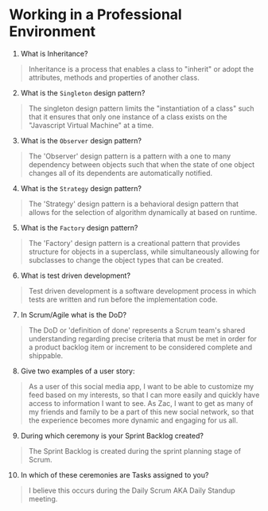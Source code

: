 # Working in a Professional Environment
01. What is Inheritance?

> Inheritance is a process that enables a class to "inherit" or adopt the attributes, methods and properties of another class.

02. What is the `Singleton` design pattern?

> The singleton design pattern limits the "instantiation of a class" such that it ensures that only one instance of a class exists on the "Javascript Virtual Machine" at a time.

03. What is the `Observer` design pattern?

> The 'Observer' design pattern is a pattern with a one to many dependency between objects such that when the state of one object changes all of its dependents are automatically notified.

04. What is the `Strategy` design pattern?

> The 'Strategy' design pattern is a behavioral design pattern that allows for the selection of algorithm dynamically at based on runtime.

05. What is the `Factory` design pattern?

> The 'Factory' design pattern is a creational pattern that provides structure for objects in a superclass, while simultaneously allowing for subclasses to change the object types that can be created.

06. What is test driven development?

> Test driven development is a software development process in which tests are written and run before the implementation code.

07. In Scrum/Agile what is the DoD?

> The DoD or 'definition of done' represents a Scrum team's shared understanding regarding precise criteria that must be met in order for a product backlog item or increment to be considered complete and shippable.

08. Give two examples of a user story:

> As a user of this social media app, I want to be able to customize my feed based on my interests, so that I can more easily and quickly have access to information I want to see. As Zac, I want to get as many of my friends and family to be a part of this new social network, so that the experience becomes more dynamic and engaging for us all.

09. During which ceremony is your Sprint Backlog created?

> The Sprint Backlog is created during the sprint planning stage of Scrum.

10. In which of these ceremonies are Tasks assigned to you?

> I believe this occurs during the Daily Scrum AKA Daily Standup meeting.
